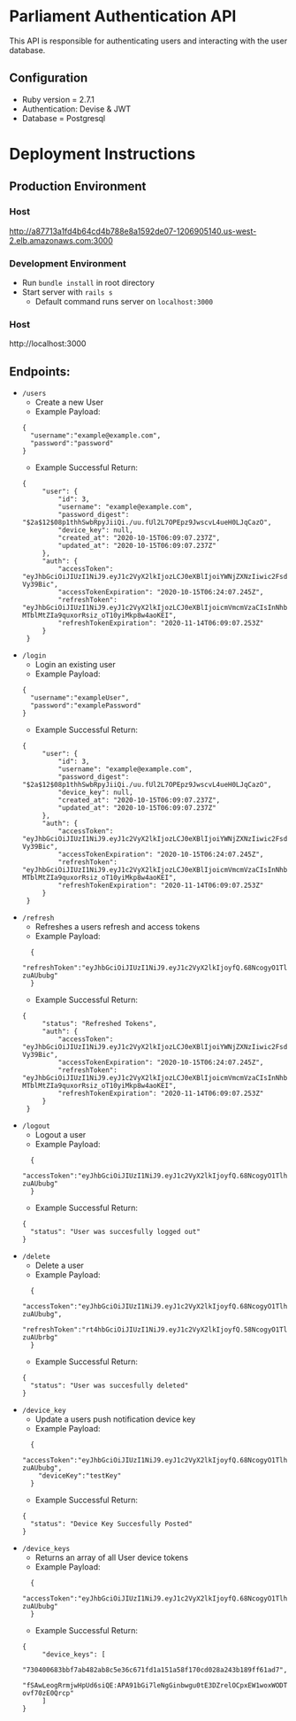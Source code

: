 # Parliament Authentication API

This API is responsible for authenticating users and interacting with the user database.

## Configuration

* Ruby version = 2.7.1
* Authentication: Devise & JWT
* Database = Postgresql

# Deployment Instructions
## Production Environment
### Host
http://a87713a1fd4b64cd4b788e8a1592de07-1206905140.us-west-2.elb.amazonaws.com:3000

### Development Environment
- Run ``` bundle install ``` in root directory
- Start server with ``` rails s ```
     - Default command runs server on ```localhost:3000```
### Host
http://localhost:3000

## Endpoints:
- ```/users ```
    - Create a new User
    - Example Payload: 
    ```
    { 
      "username":"example@example.com", 
      "password":"password" 
    }
    ```
    - Example Successful Return:
    ```
    {
         "user": {
             "id": 3,
             "username": "example@example.com",
             "password_digest": "$2a$12$08p1thhSwbRpyJiiQi./uu.fUl2L7OPEpz9JwscvL4ueH0LJqCazO",
             "device_key": null,
             "created_at": "2020-10-15T06:09:07.237Z",
             "updated_at": "2020-10-15T06:09:07.237Z"
         },
         "auth": {
             "accessToken": "eyJhbGciOiJIUzI1NiJ9.eyJ1c2VyX2lkIjozLCJ0eXBlIjoiYWNjZXNzIiwic2FsdCI6IlxcVG9qPWFOZCJ9.LhrFlPQjmhOMZRks2oP4jIC9O5gKltBwsYs-Vy39Bic",
             "accessTokenExpiration": "2020-10-15T06:24:07.245Z",
             "refreshToken": "eyJhbGciOiJIUzI1NiJ9.eyJ1c2VyX2lkIjozLCJ0eXBlIjoicmVmcmVzaCIsInNhbHQiOiJma191MEk4SCJ9.haRij-MTblMtZIa9quxorRsiz_oT10yiMkp8w4aoKEI",
             "refreshTokenExpiration": "2020-11-14T06:09:07.253Z"
         }
     }
- ```/login ```
    - Login an existing user
    - Example Payload: 
    ```
    { 
      "username":"exampleUser", 
      "password":"examplePassword" 
    }
    ```
    - Example Successful Return:
    ```
    {
         "user": {
             "id": 3,
             "username": "example@example.com",
             "password_digest": "$2a$12$08p1thhSwbRpyJiiQi./uu.fUl2L7OPEpz9JwscvL4ueH0LJqCazO",
             "device_key": null,
             "created_at": "2020-10-15T06:09:07.237Z",
             "updated_at": "2020-10-15T06:09:07.237Z"
         },
         "auth": {
             "accessToken": "eyJhbGciOiJIUzI1NiJ9.eyJ1c2VyX2lkIjozLCJ0eXBlIjoiYWNjZXNzIiwic2FsdCI6IlxcVG9qPWFOZCJ9.LhrFlPQjmhOMZRks2oP4jIC9O5gKltBwsYs-Vy39Bic",
             "accessTokenExpiration": "2020-10-15T06:24:07.245Z",
             "refreshToken": "eyJhbGciOiJIUzI1NiJ9.eyJ1c2VyX2lkIjozLCJ0eXBlIjoicmVmcmVzaCIsInNhbHQiOiJma191MEk4SCJ9.haRij-MTblMtZIa9quxorRsiz_oT10yiMkp8w4aoKEI",
             "refreshTokenExpiration": "2020-11-14T06:09:07.253Z"
         }
     }
- ```/refresh ```
    - Refreshes a users refresh and access tokens
    - Example Payload: 
    ```
      { 
        "refreshToken":"eyJhbGciOiJIUzI1NiJ9.eyJ1c2VyX2lkIjoyfQ.68NcogyO1TlhZSp7ZzrgcaxSxTw6tedbiw-zuAUbubg"
      }
    ```
    - Example Successful Return:
    ```
    {
         "status": "Refreshed Tokens",
         "auth": {
             "accessToken": "eyJhbGciOiJIUzI1NiJ9.eyJ1c2VyX2lkIjozLCJ0eXBlIjoiYWNjZXNzIiwic2FsdCI6IlxcVG9qPWFOZCJ9.LhrFlPQjmhOMZRks2oP4jIC9O5gKltBwsYs-Vy39Bic",
             "accessTokenExpiration": "2020-10-15T06:24:07.245Z",
             "refreshToken": "eyJhbGciOiJIUzI1NiJ9.eyJ1c2VyX2lkIjozLCJ0eXBlIjoicmVmcmVzaCIsInNhbHQiOiJma191MEk4SCJ9.haRij-MTblMtZIa9quxorRsiz_oT10yiMkp8w4aoKEI",
             "refreshTokenExpiration": "2020-11-14T06:09:07.253Z"
         }
     }
- ```/logout ```
    - Logout a user
    - Example Payload: 
    ```
      { 
        "accessToken":"eyJhbGciOiJIUzI1NiJ9.eyJ1c2VyX2lkIjoyfQ.68NcogyO1TlhZSp7ZzrgcaxSxTw6tedbiw-zuAUbubg"
      }
    ```
    - Example Successful Return:
    ```
    {
      "status": "User was succesfully logged out"
    }
- ```/delete ```
    - Delete a user
    - Example Payload: 
    ```
      { 
        "accessToken":"eyJhbGciOiJIUzI1NiJ9.eyJ1c2VyX2lkIjoyfQ.68NcogyO1TlhZSp7ZzrgcaxSxTw6tedbiw-zuAUbubg",
        "refreshToken":"rt4hbGciOiJIUzI1NiJ9.eyJ1c2VyX2lkIjoyfQ.58NcogyO1TlhZSp7dzrgcaxwxTw6tedbww-zuAUbrbg"
      }
    ```
    - Example Successful Return:
    ```
    {
      "status": "User was succesfully deleted"
    }
- ```/device_key ```
    - Update a users push notification device key
    - Example Payload: 
    ```
      { 
        "accessToken":"eyJhbGciOiJIUzI1NiJ9.eyJ1c2VyX2lkIjoyfQ.68NcogyO1TlhZSp7ZzrgcaxSxTw6tedbiw-zuAUbubg", 
        "deviceKey":"testKey"
      }
    ```
    - Example Successful Return:
    ```
    {
      "status": "Device Key Succesfully Posted"
    }
- ```/device_keys ```
    - Returns an array of all User device tokens
    - Example Payload: 
    ```
      { 
        "accessToken":"eyJhbGciOiJIUzI1NiJ9.eyJ1c2VyX2lkIjoyfQ.68NcogyO1TlhZSp7ZzrgcaxSxTw6tedbiw-zuAUbubg"
      }
    ```
    - Example Successful Return:
    ```
    {
         "device_keys": [
             "730400683bbf7ab482ab8c5e36c671fd1a151a58f170cd028a243b189ff61ad7",
           "fSAwLeogRrmjwHpUd6siQE:APA91bGi7leNgGinbwgu0tE3DZrelOCpxEW1woxWODTz9ldR9WKyAAXz0AmLrbjjYxH6oyaDgmJ9JiTicWo12mekYyXoDbY3ZR08cpXlyVzzEgQQAxCMSu0Ttny81Ki-ovf70zE0Qrcp"
         ]
    }

    

    

